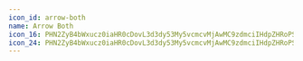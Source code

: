 ```yaml
---
icon_id: arrow-both
name: Arrow Both
icon_16: PHN2ZyB4bWxucz0iaHR0cDovL3d3dy53My5vcmcvMjAwMC9zdmciIHdpZHRoPSIxNiIgaGVpZ2h0PSIxNiIgdmlld0JveD0iMCAwIDE2IDE2Ij48cGF0aCBmaWxsLXJ1bGU9ImV2ZW5vZGQiIGQ9Ik0zLjcyIDMuNzJhLjc1Ljc1IDAgMDExLjA2IDEuMDZMMi41NiA3aDEwLjg4bC0yLjIyLTIuMjJhLjc1Ljc1IDAgMDExLjA2LTEuMDZsMy41IDMuNWEuNzUuNzUgMCAwMTAgMS4wNmwtMy41IDMuNWEuNzUuNzUgMCAxMS0xLjA2LTEuMDZsMi4yMi0yLjIySDIuNTZsMi4yMiAyLjIyYS43NS43NSAwIDExLTEuMDYgMS4wNmwtMy41LTMuNWEuNzUuNzUgMCAwMTAtMS4wNmwzLjUtMy41eiIvPjwvc3ZnPg==
icon_24: PHN2ZyB4bWxucz0iaHR0cDovL3d3dy53My5vcmcvMjAwMC9zdmciIHdpZHRoPSIyNCIgaGVpZ2h0PSIyNCIgdmlld0JveD0iMCAwIDI0IDI0Ij48cGF0aCBkPSJNNy43OCA1Ljk3YS43NS43NSAwIDAwLTEuMDYgMGwtNS4yNSA1LjI1YS43NS43NSAwIDAwMCAxLjA2bDUuMjUgNS4yNWEuNzUuNzUgMCAwMDEuMDYtMS4wNkwzLjgxIDEyLjVoMTYuMzhsLTMuOTcgMy45N2EuNzUuNzUgMCAxMDEuMDYgMS4wNmw1LjI1LTUuMjVhLjc1Ljc1IDAgMDAwLTEuMDZsLTUuMjUtNS4yNWEuNzUuNzUgMCAxMC0xLjA2IDEuMDZMMjAuMTkgMTFIMy44MWwzLjk3LTMuOTdhLjc1Ljc1IDAgMDAwLTEuMDZ6Ii8+PC9zdmc+
---
```

